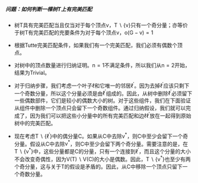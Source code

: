 ##### 问题：如何判断一棵树T上有完美匹配

* 树$\mathrm{T}$具有完美匹配当且仅当对于每个顶点$\mathrm{v}$，$\mathrm{T\backslash \{v\}}$只有一个奇分量；亦等价于树T有完美匹配的充要条件为对于每个顶点$\mathrm{v}$，$\mathrm{o(G-v)=1}$

* 根据$\mathrm{Tutte}$完美匹配条件，如果我们有一个完美匹配，我们必须有偶数个顶点。

* 对树中的顶点数量进行归纳证明。$\mathrm{n=1}$不满足条件，所以我们从$\mathrm{n=2}$开始，结果为$\mathrm{Trivial}$。

* 对于归纳步骤，我们考虑一个叶子$\ell$和它唯一的邻居$\ell^{\prime}$。因为去掉$\ell^{\prime}$应该只剩下一个奇数分量，所以这个分量必须是由$\ell^{\prime}$组成的。因此，从树中删除$\ell^{\prime}$必须留下一些偶数部件，它们是较小的偶数大小的树。对于这些组件，我们在下面验证从组件中删除一个顶点只会留下一个奇数组件。通过归纳假设，我们就可以完成了，因为我们可以把这些小分量中的所有完美匹配和边$\ell\ell^{\prime}$放在一起得到原始树中的完美匹配。

* 现在考虑$\mathrm{T \backslash \{\ell^{\prime}\}}$中的偶分量$\mathrm{C}$。如果从$\mathrm{C}$中去除$\mathrm{v^{*}}$，则$\mathrm{C}$中至少会留下一个奇分量。假设从$\mathrm{C}$中去除$\mathrm{v^{*}}$，则$\mathrm{C}$中至少会留下两个奇分量。需要注意的是，在$\mathrm{T \backslash \{v^{*}\}}$中，这些分量都是$\mathrm{C}$的分量，只有一个连接到$\mathrm{\ell^{\prime}}$，而且这个分量的大小不会改变奇偶性，因为$\mathrm{V(T) \backslash V (C)}$的大小是偶数。因此，$\mathrm{T\backslash \{v^{*}\}}$也至少有两个奇分量，这与关于$\mathrm{T}$的假设是矛盾的。因此，从$\mathrm{C}$中移除一个顶点只留下一个奇数分量。